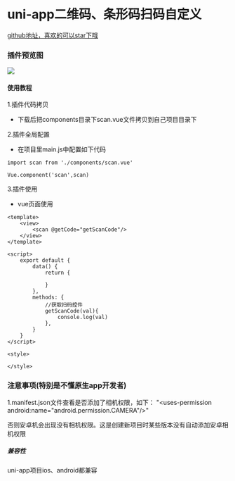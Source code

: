 # uni-app二维码、条形码扫码自定义

[github地址，喜欢的可以star下哦](https://github.com/xiaowang1314/uniapp-plugin-collections/blob/master/markdowns/scan.md)

### 插件预览图
![](https://github.com/xiaowang1314/u-validcode/blob/master/static/scan.png)

#### 使用教程

1.插件代码拷贝

- 下载后把components目录下scan.vue文件拷贝到自己项目目录下

2.插件全局配置

- 在项目里main.js中配置如下代码

```
import scan from './components/scan.vue'

Vue.component('scan',scan)

```

3.插件使用

- vue页面使用

```
<template>
	<view>
		<scan @getCode="getScanCode"/>
	</view>
</template>

<script>
	export default {
		data() {
			return {
				
			}
		},
		methods: {
			//获取扫码控件
			getScanCode(val){
				console.log(val)
			},
		}
	}
</script>

<style>

</style>

```

### 注意事项(特别是不懂原生app开发者)
1.manifest.json文件查看是否添加了相机权限，如下：
"<uses-permission android:name=\"android.permission.CAMERA\"/>"

否则安卓机会出现没有相机权限。这是创建新项目时某些版本没有自动添加安卓相机权限


##### 兼容性
uni-app项目ios、android都兼容